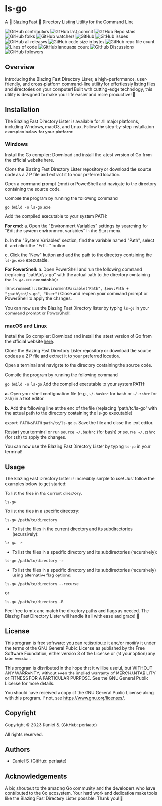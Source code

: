 # ls-go
A 🚀 Blazing Fast 🚀 Directory Listing Utility for the Command Line

![GitHub contributors](https://img.shields.io/github/contributors/periaate/ls-go) ![GitHub last commit](https://img.shields.io/github/last-commit/periaate/ls-go) ![GitHub Repo stars](https://img.shields.io/github/stars/periaate/ls-go) ![GitHub forks](https://img.shields.io/github/forks/periaate/ls-go) ![GitHub watchers](https://img.shields.io/github/watchers/periaate/ls-go) ![GitHub](https://img.shields.io/github/license/periaate/ls-go) ![GitHub issues](https://img.shields.io/github/issues/periaate/ls-go) ![GitHub all releases](https://img.shields.io/github/downloads/periaate/ls-go/total) ![GitHub code size in bytes](https://img.shields.io/github/languages/code-size/periaate/ls-go) ![GitHub repo file count](https://img.shields.io/github/directory-file-count/periaate/ls-go) ![Lines of code](https://img.shields.io/tokei/lines/github/periaate/ls-go) ![GitHub language count](https://img.shields.io/github/languages/count/periaate/ls-go) ![GitHub Discussions](https://img.shields.io/github/discussions/periaate/ls-go) ![GitHub followers](https://img.shields.io/github/followers/periaate)

## Overview
Introducing the Blazing Fast Directory Lister, a high-performance, user-friendly, and cross-platform command-line utility for effortlessly listing files and directories on your computer! Built with cutting-edge technology, this utility is designed to make your life easier and more productive! 💪

## Installation
The Blazing Fast Directory Lister is available for all major platforms, including Windows, macOS, and Linux. Follow the step-by-step installation examples below for your platform:

### Windows
Install the Go compiler: Download and install the latest version of Go from the official website here.

Clone the Blazing Fast Directory Lister repository or download the source code as a ZIP file and extract it to your preferred location.

Open a command prompt (cmd) or PowerShell and navigate to the directory containing the source code.

Compile the program by running the following command:

`go build -o ls-go.exe`

Add the compiled executable to your system PATH:

**For cmd:**
a. Open the "Environment Variables" settings by searching for "Edit the system environment variables" in the Start menu.

b. In the "System Variables" section, find the variable named "Path", select it, and click the "Edit..." button.

c. Click the "New" button and add the path to the directory containing the `ls-go.exe` executable.

**For PowerShell:**
a. Open PowerShell and run the following command (replacing "path\to\ls-go" with the actual path to the directory containing the `ls-go.exe` executable):

`[Environment]::SetEnvironmentVariable("Path", $env:Path + ";path\to\ls-go", "User")`
Close and reopen your command prompt or PowerShell to apply the changes.

You can now use the Blazing Fast Directory lister by typing `ls-go` in your command prompt or PowerShell!

### macOS and Linux
Install the Go compiler: Download and install the latest version of Go from the official website [here](https://go.dev/doc/install).

Clone the Blazing Fast Directory Lister repository or download the source code as a ZIP file and extract it to your preferred location.

Open a terminal and navigate to the directory containing the source code.

Compile the program by running the following command:

`go build -o ls-go`
Add the compiled executable to your system PATH:

**a.** Open your shell configuration file (e.g., `~/.bashrc` for bash or `~/.zshrc` for zsh) in a text editor.

**b.** Add the following line at the end of the file (replacing "path/to/ls-go" with the actual path to the directory containing the ls-go executable):

`export PATH=$PATH:path/to/ls-go`
**c.** Save the file and close the text editor.

Restart your terminal or run `source ~/.bashrc` (for bash) or `source ~/.zshrc` (for zsh) to apply the changes.

You can now use the Blazing Fast Directory Lister by typing `ls-go` in your terminal!

## Usage
The Blazing Fast Directory Lister is incredibly simple to use! Just follow the examples below to get started:

To list the files in the current directory:

`ls-go`

To list the files in a specific directory:

`ls-go /path/to/directory`


- To list the files in the current directory and its subdirectories (recursively):

`ls-go -r`


- To list the files in a specific directory and its subdirectories (recursively):

`ls-go /path/to/directory -r`


- To list the files in a specific directory and its subdirectories (recursively) using alternative flag options:

`ls-go /path/to/directory --recurse`

or

`ls-go /path/to/directory -R`


Feel free to mix and match the directory paths and flags as needed. The Blazing Fast Directory Lister will handle it all with ease and grace! 🌟

## License

This program is free software: you can redistribute it and/or modify it under the terms of the GNU General Public License as published by the Free Software Foundation, either version 3 of the License or (at your option) any later version.

This program is distributed in the hope that it will be useful, but WITHOUT ANY WARRANTY; without even the implied warranty of MERCHANTABILITY or FITNESS FOR A PARTICULAR PURPOSE. See the GNU General Public License for more details.

You should have received a copy of the GNU General Public License along with this program. If not, see <https://www.gnu.org/licenses/>.

## Copyright

Copyright © 2023 Daniel S. (GitHub: periaate)

All rights reserved.

## Authors
- Daniel S. (GitHub: periaate)
  
## Acknowledgements

A big shoutout to the amazing Go community and the developers who have contributed to the Go ecosystem. Your hard work and dedication make tools like the Blazing Fast Directory Lister possible. Thank you! 🚀
